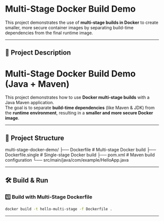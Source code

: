 # Multi-Stage Docker Build Demo

This project demonstrates the use of **multi-stage builds in Docker** to create smaller, more secure container images by separating build-time dependencies from the final runtime image.

---

## 🚀 Project Description

# Multi-Stage Docker Build Demo (Java + Maven)

This project demonstrates how to use **Docker multi-stage builds** with a Java Maven application.  
The goal is to separate **build-time dependencies** (like Maven & JDK) from the **runtime environment**, resulting in a **smaller and more secure Docker image**.

---

## 🚀 Project Structure
multi-stage-docker-demo/
├── Dockerfile # Multi-stage Docker build
├── Dockerfile.single # Single-stage Docker build
├── pom.xml # Maven build configuration
└── src/main/java/com/example/HelloApp.java


---

## 🛠️ Build & Run

### 1️⃣ Build with Multi-Stage Dockerfile
```bash
docker build -t hello-multi-stage -f Dockerfile .
```


---




